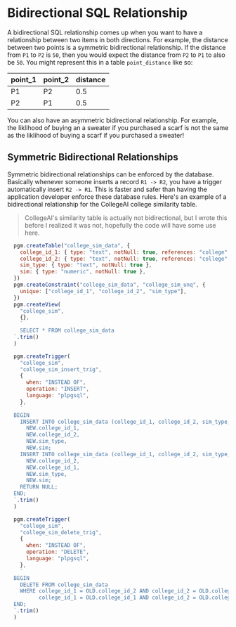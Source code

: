 # Bidirectional SQL Relationship

A bidirectional SQL relationship comes up when you want to have a relationship between two items in both directions. For example,
the distance between two points is a symmetric bidirectional relationship. If the distance from `P1` to `P2` is `50`, then you
would expect the distance from `P2` to `P1` to also be `50`. You might represent this in a table `point_distance` like so:

| point_1 | point_2 | distance |
| ------- | ------- | -------- |
| P1      | P2      | 0.5      |
| P2      | P1      | 0.5      |

You can also have an asymmetric bidirectional relationship. For example, the liklihood of buying an a sweater if you purchased a scarf is
not the same as the liklihood of buying a scarf if you purchased a sweater!

## Symmetric Bidirectional Relationships

Symmetric bidirectional relationships can be enforced by the database. Basically whenever someone inserts a record `R1 -> R2`, you
have a trigger automatically insert `R2 -> R1`. This is faster and safer than having the application developer enforce these database
rules. Here's an example of a bidirectional relationship for the CollegeAI college similarity table.

> CollegeAI's similarity table is actually not bidirectional, but I wrote this before I realized it was not, hopefully the code will have some use here.

```javascript
  pgm.createTable("college_sim_data", {
    college_id_1: { type: "text", notNull: true, references: "college" },
    college_id_2: { type: "text", notNull: true, references: "college" },
    sim_type: { type: "text", notNull: true },
    sim: { type: "numeric", notNull: true },
  })
  pgm.createConstraint("college_sim_data", "college_sim_unq", {
    unique: ["college_id_1", "college_id_2", "sim_type"],
  })
  pgm.createView(
    "college_sim",
    {},
    `
    SELECT * FROM college_sim_data
  `.trim()
  )

  pgm.createTrigger(
    "college_sim",
    "college_sim_insert_trig",
    {
      when: "INSTEAD OF",
      operation: "INSERT",
      language: "plpgsql",
    },
    `
  BEGIN
    INSERT INTO college_sim_data (college_id_1, college_id_2, sim_type, sim) SELECT
      NEW.college_id_1,
      NEW.college_id_2,
      NEW.sim_type,
      NEW.sim;
    INSERT INTO college_sim_data (college_id_1, college_id_2, sim_type, sim) SELECT
      NEW.college_id_2,
      NEW.college_id_1,
      NEW.sim_type,
      NEW.sim;
    RETURN NULL;
  END;
  `.trim()
  )

  pgm.createTrigger(
    "college_sim",
    "college_sim_delete_trig",
    {
      when: "INSTEAD OF",
      operation: "DELETE",
      language: "plpgsql",
    },
    `
  BEGIN
    DELETE FROM college_sim_data
    WHERE college_id_1 = OLD.college_id_2 AND college_id_2 = OLD.college_id_1 OR
          college_id_1 = OLD.college_id_1 AND college_id_2 = OLD.college_id_2;
  END;
  `.trim()
  )
```
